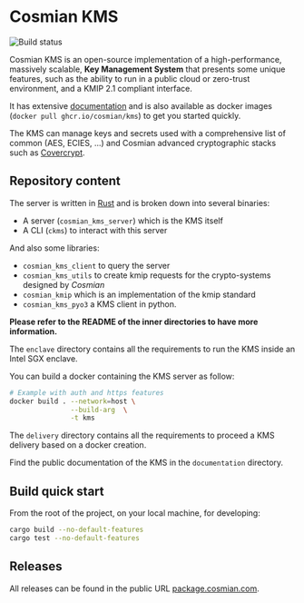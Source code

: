 # Cosmian KMS

![Build status](https://github.com/Cosmian/kms/actions/workflows/ci.yml/badge.svg)

Cosmian KMS is an open-source implementation of a high-performance, massively scalable, **Key Management System** that presents some unique features, such as the ability to run in a public cloud or zero-trust environment, and a KMIP 2.1 compliant interface.

It has extensive [documentation](https://docs.cosmian.com/cosmian_key_management_system/) and is also available as docker images (`docker pull ghcr.io/cosmian/kms`) to get you started quickly.

 The KMS can manage keys and secrets used with a comprehensive list of common (AES, ECIES, ...) and Cosmian advanced cryptographic stacks such as [Covercrypt](https://github.com/Cosmian/cover_crypt).


## Repository content

The server is written in [Rust](https://www.rust-lang.org/) and is broken down into several binaries:

- A server (`cosmian_kms_server`) which is the KMS itself
- A CLI (`ckms`) to interact with this server

And also some libraries:

- `cosmian_kms_client` to query the server
- `cosmian_kms_utils` to create kmip requests for the crypto-systems designed by _Cosmian_
- `cosmian_kmip` which is an implementation of the kmip standard
- `cosmian_kms_pyo3` a KMS client in python.

**Please refer to the README of the inner directories to have more
information.**

The `enclave` directory contains all the requirements to run the KMS inside an Intel SGX enclave.

You can build a docker containing the KMS server as follow:

```sh
# Example with auth and https features
docker build . --network=host \
               --build-arg  \
               -t kms
```

The `delivery` directory contains all the requirements to proceed a KMS delivery based on a docker creation.

Find the public documentation of the KMS in the `documentation` directory.

## Build quick start

From the root of the project, on your local machine, for developing:

```sh
cargo build --no-default-features
cargo test --no-default-features
```

## Releases

All releases can be found in the public URL [package.cosmian.com](https://package.cosmian.com/kms/).
